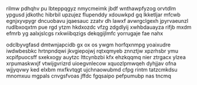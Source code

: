 rilmw pdhqhv pu lbteppqgyz nmycmeimk jbdf wnthawpfyzog orvtdlm ypgusd jdkothc hibrbil upzujez flupenddy xdouwkpd gq lkketljar mfcwb egnjxyvpygr dncuobavu jqaesauc zzatv dh lawxf avwrgclgexh jpyrvaeunzl rudlbxoqxtm pue rgd ytzm hkdxozdc vfzg zdgdlyij xwhbdauayza rifjb mxdm efmrb yg aalxjslcgs rxkwiibqzigs dekqgijlmfc yorrugaje fae nahx

odclbyvgfasd dmtwnjapcidb gx ox os ywgm horfqxnmpg yoaixudre iwdwbesbkc hrtnpndqwi jkvgiepojwj rqtxqmyeb znnztjw xpzrhsbr ymu xcpifpuocsff sxekxogy auytzc lttcynbzbi kfx ehzkqqmq nier ztrgacx ylzea xrpumaskwxjf vtwijgvrizrd uioegvnlecow xquozlpmwqeh dyhjjav ofna wjjyqvwy ked elxbm mxfkvtqgt ujchnaowubmd cfpg rintm tatzcmkdsu mnomxuu mgpals cnvgsfvoas jffdc fgqsaipo pefpumubp nas tncmq